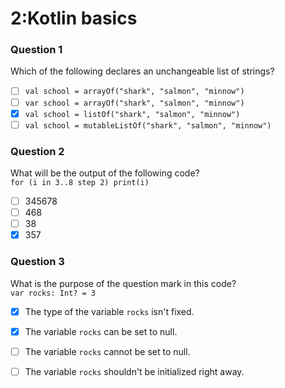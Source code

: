 # 2:Kotlin basics

### **Question 1**

Which of the following declares an unchangeable list of strings?

* [ ] `val school = arrayOf("shark", "salmon", "minnow")`
* [ ] `var school = arrayOf("shark", "salmon", "minnow")`
* [x] `val school = listOf("shark", "salmon", "minnow")`
* [ ] `val school = mutableListOf("shark", "salmon", "minnow")`

### **Question 2**

What will be the output of the following code?  
`for (i in 3..8 step 2) print(i)`

* [ ] 345678
* [ ] 468
* [ ] 38
* [x] 357

### **Question 3**

What is the purpose of the question mark in this code?  
`var rocks: Int? = 3`

* [x] The type of the variable `rocks` isn't fixed.
* [x] The variable `rocks` can be set to null.
* [ ] The variable `rocks` cannot be set to null.
* [ ] The variable `rocks` shouldn't be initialized right away.

